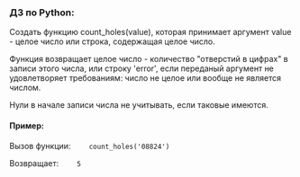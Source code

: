 ### ДЗ по Python:

Создать функцию count_holes(value), которая принимает аргумент value - целое число или строка, содержащая целое число.

Функция возвращает целое число - количество "отверстий в цифрах" в записи этого числа, или строку 'error', если переданый аргумент не удовлетворяет требованиям: число не целое или вообще не является числом. 

Нули в начале записи числа не учитывать, если таковые имеются.

#### Пример:

Вызов функции: 
```    count_holes('08824')```

Возвращает: 
```    5```
